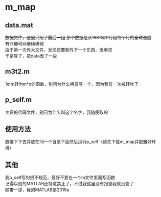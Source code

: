 # m_map

## data.mat
~~数据文件，这里只用了最后一组
那个数据是从1981年11月起每个月的全球温度<br>有兴趣可以继续研究~~<br>
由于第一次传大文件，发现还要额外下一个东西，很麻烦<br>
于是算了，把data改了一些
## m3t2.m
1*m*m转为m*n的函数，别问为什么特意写一个，因为我有一次被转吐了
## p_self.m
主要的代码文件，别问为什么叫这个名字，我随便取的
## 使用方法
直接下下去并放在同一个目录下面然后运行p_self（请先下载m_map并配置好环境）
## 其他
我p_self写的很不规范，最好不要在一个m文件里面写函数<br>
记得以前的MATLAB还特意禁止了，不过我这里没有报错我就没管了<br>
顺带一提，我的MATLAB是2019a
